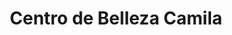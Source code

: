 ---
title: "Centro de Belleza Camila"
url: /santo-domingo/centro-de-belleza-camila/
shop: Kosmetik
---
